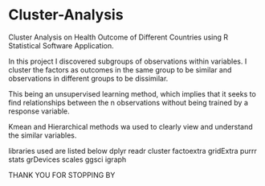 # Cluster-Analysis

Cluster Analysis on Health Outcome of Different Countries using R Statistical Software Application.

In this project I discovered subgroups of observations within variables. I cluster the factors as outcomes in the same group to be similar and observations in different groups to be dissimilar.

This being an unsupervised learning method, which implies that it seeks to find relationships between the n observations without being trained by a response variable.

Kmean and Hierarchical methods wa used to clearly view and understand the similar variables.

libraries used are listed below
dplyr
readr
cluster
factoextra
gridExtra
purrr 
stats
grDevices
scales
ggsci
igraph


THANK YOU FOR STOPPING BY
